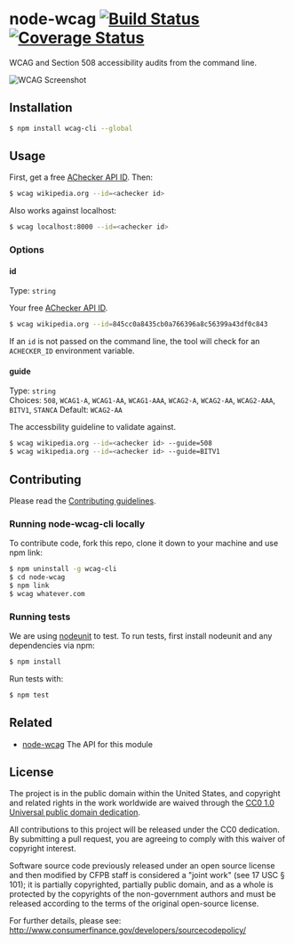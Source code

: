 # node-wcag [![Build Status](https://secure.travis-ci.org/cfpb/node-wcag-cli.png?branch=master)](http://travis-ci.org/cfpb/node-wcag-cli) [![Coverage Status](https://coveralls.io/repos/cfpb/node-wcag-cli/badge.svg)](https://coveralls.io/r/cfpb/node-wcag-cli)

WCAG and Section 508 accessibility audits from the command line.

![WCAG Screenshot](https://raw.githubusercontent.com/cfpb/node-wcag-cli/master/screenshot.png)

## Installation

```sh
$ npm install wcag-cli --global
```

## Usage

First, get a free [AChecker API ID](http://achecker.ca/register.php). Then:

```sh
$ wcag wikipedia.org --id=<achecker id>
```

Also works against localhost:

```sh
$ wcag localhost:8000 --id=<achecker id>
```

### Options

#### id

Type: `string`  

Your free [AChecker API ID](http://achecker.ca).

```sh
$ wcag wikipedia.org --id=845cc0a8435cb0a766396a8c56399a43df0c843
```

If an `id` is not passed on the command line,
the tool will check for an `ACHECKER_ID` environment variable.

#### guide

Type: `string`  
Choices: `508`, `WCAG1-A`, `WCAG1-AA`, `WCAG1-AAA`, `WCAG2-A`, `WCAG2-AA`, `WCAG2-AAA`, `BITV1`, `STANCA`
Default: `WCAG2-AA`

The accessbility guideline to validate against.

```sh
$ wcag wikipedia.org --id=<achecker id> --guide=508
$ wcag wikipedia.org --id=<achecker id> --guide=BITV1
```

## Contributing

Please read the [Contributing guidelines](CONTRIBUTING.md).

### Running node-wcag-cli locally

To contribute code, fork this repo, clone it down to your machine and use npm link:

```sh
$ npm uninstall -g wcag-cli
$ cd node-wcag
$ npm link
$ wcag whatever.com
```

### Running tests

We are using [nodeunit](https://github.com/caolan/nodeunit) to test.
To run tests, first install nodeunit and any dependencies via npm:

```sh
$ npm install
```

Run tests with:

```sh
$ npm test
```

## Related

- [node-wcag](https://github.com/cfpb/node-wcag) The API for this module

## License

The project is in the public domain within the United States, and
copyright and related rights in the work worldwide are waived through
the [CC0 1.0 Universal public domain dedication](http://creativecommons.org/publicdomain/zero/1.0/).

All contributions to this project will be released under the CC0
dedication. By submitting a pull request, you are agreeing to comply
with this waiver of copyright interest.

Software source code previously released under an open source license and then modified by CFPB staff is considered a "joint work" (see 17 USC § 101); it is partially copyrighted, partially public domain, and as a whole is protected by the copyrights of the non-government authors and must be released according to the terms of the original open-source license.

For further details, please see: http://www.consumerfinance.gov/developers/sourcecodepolicy/
